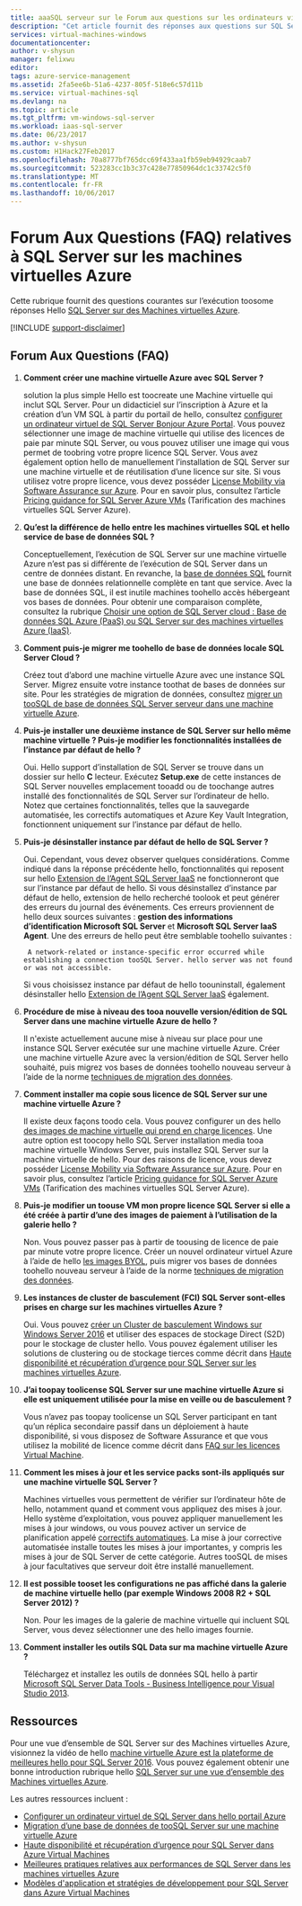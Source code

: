 ```yaml
---
title: aaaSQL serveur sur le Forum aux questions sur les ordinateurs virtuels de Azure | Documents Microsoft
description: "Cet article fournit des réponses aux questions sur SQL Server en cours d’exécution sur des machines virtuelles Azure d’elles sonttrop."
services: virtual-machines-windows
documentationcenter: 
author: v-shysun
manager: felixwu
editor: 
tags: azure-service-management
ms.assetid: 2fa5ee6b-51a6-4237-805f-518e6c57d11b
ms.service: virtual-machines-sql
ms.devlang: na
ms.topic: article
ms.tgt_pltfrm: vm-windows-sql-server
ms.workload: iaas-sql-server
ms.date: 06/23/2017
ms.author: v-shysun
ms.custom: H1Hack27Feb2017
ms.openlocfilehash: 70a8777bf765dcc69f433aa1fb59eb94929caab7
ms.sourcegitcommit: 523283cc1b3c37c428e77850964dc1c33742c5f0
ms.translationtype: MT
ms.contentlocale: fr-FR
ms.lasthandoff: 10/06/2017
---
```

# <a name="frequently-asked-questions-for-sql-server-on-azure-virtual-machines"></a>Forum Aux Questions (FAQ) relatives à SQL Server sur les machines virtuelles Azure
Cette rubrique fournit des questions courantes sur l’exécution toosome réponses Hello [SQL Server sur des Machines virtuelles Azure](https://azure.microsoft.com/services/virtual-machines/sql-server/).

[!INCLUDE [support-disclaimer](../../../../includes/support-disclaimer.md)]

## <a name="frequently-asked-questions"></a>Forum Aux Questions (FAQ)

1. **Comment créer une machine virtuelle Azure avec SQL Server ?**

    solution la plus simple Hello est toocreate une Machine virtuelle qui inclut SQL Server. Pour un didacticiel sur l’inscription à Azure et la création d’un VM SQL à partir du portail de hello, consultez [configurer un ordinateur virtuel de SQL Server Bonjour Azure Portal](virtual-machines-windows-portal-sql-server-provision.md). Vous pouvez sélectionner une image de machine virtuelle qui utilise des licences de paie par minute SQL Server, ou vous pouvez utiliser une image qui vous permet de toobring votre propre licence SQL Server. Vous avez également option hello de manuellement l’installation de SQL Server sur une machine virtuelle et de réutilisation d’une licence sur site. Si vous utilisez votre propre licence, vous devez posséder [License Mobility via Software Assurance sur Azure](https://azure.microsoft.com/pricing/license-mobility/). Pour en savoir plus, consultez l’article [Pricing guidance for SQL Server Azure VMs](virtual-machines-windows-sql-server-pricing-guidance.md) (Tarification des machines virtuelles SQL Server Azure).

1. **Qu’est la différence de hello entre les machines virtuelles SQL et hello service de base de données SQL ?**

    Conceptuellement, l’exécution de SQL Server sur une machine virtuelle Azure n’est pas si différente de l’exécution de SQL Server dans un centre de données distant. En revanche, la [base de données SQL](../../../sql-database/sql-database-technical-overview.md) fournit une base de données relationnelle complète en tant que service. Avec la base de données SQL, il est inutile machines toohello accès hébergeant vos bases de données. Pour obtenir une comparaison complète, consultez la rubrique [Choisir une option de SQL Server cloud : Base de données SQL Azure (PaaS) ou SQL Server sur des machines virtuelles Azure (IaaS)](../../../sql-database/sql-database-paas-vs-sql-server-iaas.md).

1. **Comment puis-je migrer me toohello de base de données locale SQL Server Cloud ?**

    Créez tout d’abord une machine virtuelle Azure avec une instance SQL Server. Migrez ensuite votre instance toothat de bases de données sur site. Pour les stratégies de migration de données, consultez [migrer un tooSQL de base de données SQL Server serveur dans une machine virtuelle Azure](virtual-machines-windows-migrate-sql.md).

1. **Puis-je installer une deuxième instance de SQL Server sur hello même machine virtuelle ? Puis-je modifier les fonctionnalités installées de l’instance par défaut de hello ?**

    Oui. Hello support d’installation de SQL Server se trouve dans un dossier sur hello **C** lecteur. Exécutez **Setup.exe** de cette instances de SQL Server nouvelles emplacement tooadd ou de toochange autres installé des fonctionnalités de SQL Server sur l’ordinateur de hello. Notez que certaines fonctionnalités, telles que la sauvegarde automatisée, les correctifs automatiques et Azure Key Vault Integration, fonctionnent uniquement sur l’instance par défaut de hello.

1. **Puis-je désinstaller instance par défaut de hello de SQL Server ?**

    Oui. Cependant, vous devez observer quelques considérations. Comme indiqué dans la réponse précédente hello, fonctionnalités qui reposent sur hello [Extension de l’Agent SQL Server IaaS](virtual-machines-windows-sql-server-agent-extension.md) ne fonctionneront que sur l’instance par défaut de hello. Si vous désinstallez d’instance par défaut de hello, extension de hello recherché toolook et peut générer des erreurs du journal des événements. Ces erreurs proviennent de hello deux sources suivantes : **gestion des informations d’identification Microsoft SQL Server** et **Microsoft SQL Server IaaS Agent**. Une des erreurs de hello peut être semblable toohello suivantes :
    
        A network-related or instance-specific error occurred while establishing a connection tooSQL Server. hello server was not found or was not accessible. 
        
    Si vous choisissez instance par défaut de hello toouninstall, également désinstaller hello [Extension de l’Agent SQL Server IaaS](virtual-machines-windows-sql-server-agent-extension.md) également.

1. **Procédure de mise à niveau des tooa nouvelle version/édition de SQL Server dans une machine virtuelle Azure de hello ?**

    Il n'existe actuellement aucune mise à niveau sur place pour une instance SQL Server exécutée sur une machine virtuelle Azure. Créer une machine virtuelle Azure avec la version/édition de SQL Server hello souhaité, puis migrez vos bases de données toohello nouveau serveur à l’aide de la norme [techniques de migration des données](virtual-machines-windows-migrate-sql.md).

1. **Comment installer ma copie sous licence de SQL Server sur une machine virtuelle Azure ?**

    Il existe deux façons toodo cela. Vous pouvez configurer un des hello [des images de machine virtuelle qui prend en charge licences](virtual-machines-windows-sql-server-iaas-overview.md#BYOL). Une autre option est toocopy hello SQL Server installation media tooa machine virtuelle Windows Server, puis installez SQL Server sur la machine virtuelle de hello. Pour des raisons de licence, vous devez posséder [License Mobility via Software Assurance sur Azure](https://azure.microsoft.com/pricing/license-mobility/). Pour en savoir plus, consultez l’article [Pricing guidance for SQL Server Azure VMs](virtual-machines-windows-sql-server-pricing-guidance.md) (Tarification des machines virtuelles SQL Server Azure).

1. **Puis-je modifier un toouse VM mon propre licence SQL Server si elle a été créée à partir d’une des images de paiement à l’utilisation de la galerie hello ?**

    Non. Vous pouvez passer pas à partir de toousing de licence de paie par minute votre propre licence. Créer un nouvel ordinateur virtuel Azure à l’aide de hello [les images BYOL](virtual-machines-windows-sql-server-iaas-overview.md#BYOL), puis migrer vos bases de données toohello nouveau serveur à l’aide de la norme [techniques de migration des données](virtual-machines-windows-migrate-sql.md).

1. **Les instances de cluster de basculement (FCI) SQL Server sont-elles prises en charge sur les machines virtuelles Azure ?**

   Oui. Vous pouvez [créer un Cluster de basculement Windows sur Windows Server 2016](virtual-machines-windows-portal-sql-create-failover-cluster.md) et utiliser des espaces de stockage Direct (S2D) pour le stockage de cluster hello. Vous pouvez également utiliser les solutions de clustering ou de stockage tierces comme décrit dans [Haute disponibilité et récupération d’urgence pour SQL Server sur les machines virtuelles Azure](virtual-machines-windows-sql-high-availability-dr.md#azure-only-high-availability-solutions).

1. **J’ai toopay toolicense SQL Server sur une machine virtuelle Azure si elle est uniquement utilisée pour la mise en veille ou de basculement ?**

    Vous n’avez pas toopay toolicense un SQL Server participant en tant qu’un réplica secondaire passif dans un déploiement à haute disponibilité, si vous disposez de Software Assurance et que vous utilisez la mobilité de licence comme décrit dans [FAQ sur les licences Virtual Machine](http://azure.microsoft.com/pricing/licensing-faq/).

1. **Comment les mises à jour et les service packs sont-ils appliqués sur une machine virtuelle SQL Server ?**

    Machines virtuelles vous permettent de vérifier sur l’ordinateur hôte de hello, notamment quand et comment vous appliquez des mises à jour. Hello système d’exploitation, vous pouvez appliquer manuellement les mises à jour windows, ou vous pouvez activer un service de planification appelé [correctifs automatiques](virtual-machines-windows-sql-automated-patching.md). La mise à jour corrective automatisée installe toutes les mises à jour importantes, y compris les mises à jour de SQL Server de cette catégorie. Autres tooSQL de mises à jour facultatives que serveur doit être installé manuellement.

1. **Il est possible tooset les configurations ne pas affiché dans la galerie de machine virtuelle hello (par exemple Windows 2008 R2 + SQL Server 2012) ?**

    Non. Pour les images de la galerie de machine virtuelle qui incluent SQL Server, vous devez sélectionner une des hello images fournie.

1. **Comment installer les outils SQL Data sur ma machine virtuelle Azure ?**

     Téléchargez et installez les outils de données SQL hello à partir [Microsoft SQL Server Data Tools - Business Intelligence pour Visual Studio 2013](https://www.microsoft.com/en-us/download/details.aspx?id=42313).

## <a name="resources"></a>Ressources

Pour une vue d’ensemble de SQL Server sur des Machines virtuelles Azure, visionnez la vidéo de hello [machine virtuelle Azure est la plateforme de meilleures hello pour SQL Server 2016](https://channel9.msdn.com/Events/DataDriven/SQLServer2016/Azure-VM-is-the-best-platform-for-SQL-Server-2016). Vous pouvez également obtenir une bonne introduction rubrique hello [SQL Server sur une vue d’ensemble des Machines virtuelles Azure](virtual-machines-windows-sql-server-iaas-overview.md).

Les autres ressources incluent :

* [Configurer un ordinateur virtuel de SQL Server dans hello portail Azure](virtual-machines-windows-portal-sql-server-provision.md)
* [Migration d’une base de données de tooSQL Server sur une machine virtuelle Azure](virtual-machines-windows-migrate-sql.md)
* [Haute disponibilité et récupération d’urgence pour SQL Server dans Azure Virtual Machines](virtual-machines-windows-sql-high-availability-dr.md)
* [Meilleures pratiques relatives aux performances de SQL Server dans les machines virtuelles Azure](virtual-machines-windows-sql-performance.md)
* [Modèles d'application et stratégies de développement pour SQL Server dans Azure Virtual Machines](virtual-machines-windows-sql-server-app-patterns-dev-strategies.md) 